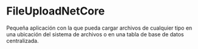 # FileUploadNetCore
 Pequeña aplicación con la que pueda cargar archivos de cualquier tipo en una ubicación del sistema de archivos o en una tabla de base de datos centralizada.
